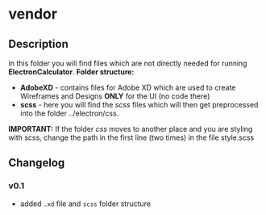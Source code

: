 # vendor
## Description
In this folder you will find files which are not directly needed for running **ElectronCalculator**.
**Folder structure:**
  - **AdobeXD** - contains files for Adobe XD which are used to create Wireframes and Designs **ONLY** for the UI (no code there)
  - **scss** - here you will find the *scss* files which will then get preprocessed into the folder ../electron/css.

**IMPORTANT:** If the folder *css* moves to another place and you are styling with scss, change the path in the first line (two times) in the file style.scss

## Changelog
### v0.1
  - added `.xd` file and `scss` folder structure
